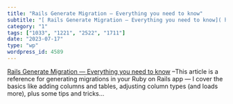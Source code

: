 ```yaml
---
title: "Rails Generate Migration — Everything you need to know"
subtitle: "[ Rails Generate Migration — Everything you need to know]( https://railsnotes.xyz/blog/rails-generat..."
category: "1"
tags: ["1033", "1221", "2522", "1711"]
date: "2023-07-17"
type: "wp"
wordpress_id: 4589
---
```

[ Rails Generate Migration — Everything you need to know]( https://railsnotes.xyz/blog/rails-generate-migration-everything-you-need-to-know?utm_source=railsnotes.beehiiv.com&utm_medium=newsletter&utm_campaign=the-railsnotes-newsletter-issue-2) –This article is a reference for generating migrations in your Ruby on Rails app — I cover the basics like adding columns and tables, adjusting column types (and loads more), plus some tips and tricks…